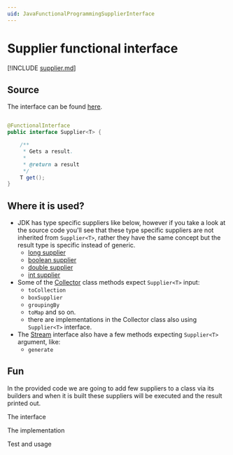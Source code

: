 ```yaml
---
uid: JavaFunctionalProgrammingSupplierInterface
---
```


# Supplier functional interface

[!INCLUDE [supplier.md](../../../programming_paradigms/functional/supplier.md)]

## Source

The interface can be found [here](https://github.com/openjdk/jdk/blob/master/src/java.base/share/classes/java/util/function/Supplier.java).

```java

@FunctionalInterface
public interface Supplier<T> {

    /**
     * Gets a result.
     *
     * @return a result
     */
    T get();
}
```

## Where it is used?

- JDK has type specific suppliers like below, however if you take a look at the source code
  you'll see that these type specific suppliers are not inherited from `Supplier<T>`,
  rather they have the same concept but the result type is specific instead of generic.
  - [long supplier](https://github.com/openjdk/jdk/blob/master/src/java.base/share/classes/java/util/function/LongSupplier.java)
  - [boolean supplier](https://github.com/openjdk/jdk/blob/master/src/java.base/share/classes/java/util/function/BooleanSupplier.java)
  - [double supplier](https://github.com/openjdk/jdk/blob/master/src/java.base/share/classes/java/util/function/DoubleSupplier.java)
  - [int supplier](https://github.com/openjdk/jdk/blob/master/src/java.base/share/classes/java/util/function/IntSupplier.java)
- Some of the [Collector](https://github.com/openjdk/jdk/blob/master/src/java.base/share/classes/java/util/stream/Collectors.java) class methods expect `Supplier<T>` input:
  - `toCollection`
  - `boxSupplier`
  - `groupingBy`
  - `toMap` and so on.
  - there are implementations in the Collector class also using `Supplier<T>` interface.
- The [Stream](https://github.com/openjdk/jdk/blob/master/src/java.base/share/classes/java/util/stream/Stream.java) interface also have a few methods expecting `Supplier<T>` argument, like:
  - `generate`

## Fun

In the provided code we are going to add few suppliers to a class via its builders
and when it is built these suppliers will be executed and the result printed out.

The interface

The implementation

Test and usage
